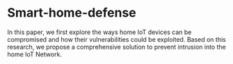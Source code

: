 # Smart-home-defense

In this paper, we first explore the ways home IoT devices can be compromised and how their vulnerabilities could be exploited. Based on this research, we propose a comprehensive solution to prevent intrusion into the home IoT Network.
